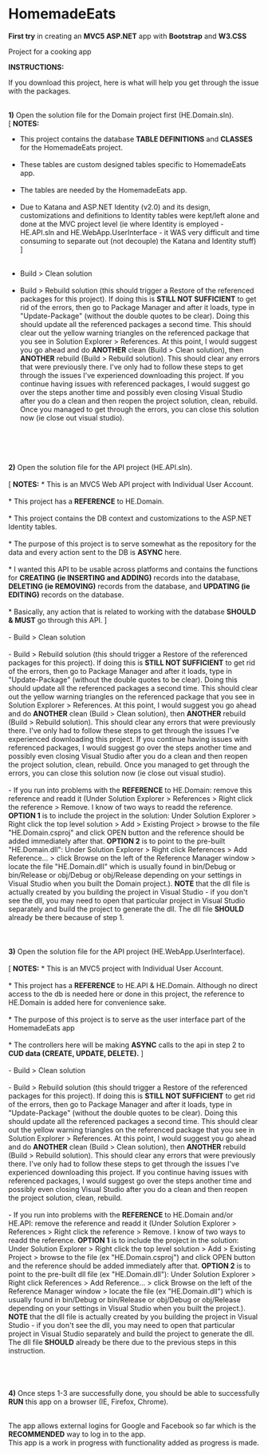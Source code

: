 # HomemadeEats
<b>First try</b> in creating an <b>MVC5 ASP.NET</b> app with <b>Bootstrap</b> and <b>W3.CSS</b>


Project for a cooking app


<b>INSTRUCTIONS:</b>

If you download this project, here is what will help you get through the issue with the packages.
<br/>
<br/>

<b>1)</b> Open the solution file for the Domain project first (HE.Domain.sln).  
[  <b>NOTES:</b> 
* This project contains the database <b>TABLE DEFINITIONS</b> and <b>CLASSES</b> for the HomemadeEats project.  <br/><br/>
* These tables are custom designed tables specific to HomemadeEats app.  <br/><br/>
* The tables are needed by the HomemadeEats app. <br/><br/>
* Due to Katana and ASP.NET Identity (v2.0) and its design, customizations and definitions to Identity tables were kept/left alone and done at the MVC project level (ie where Identity is employed - HE.API.sln and HE.WebApp.UserInterface - it WAS very difficult and time consuming to separate out (not decouple) the Katana and Identity stuff)  ]
<br/><br/>
- Build > Clean solution <br/><br/>
- Build > Rebuild solution (this should trigger a Restore of the referenced packages for this project).  If doing this is <b>STILL NOT SUFFICIENT</b> to get rid of the errors, then go to Package Manager and after it loads, type in "Update-Package" (without the double quotes to be clear).  Doing this should update all the referenced packages a second time.  This should clear out the yellow warning triangles on the referenced package that you see in Solution Explorer > References.  At this point, I would suggest you go ahead and do <b>ANOTHER</b> clean (Build > Clean solution), then <b>ANOTHER</b> rebuild (Build > Rebuild solution).  This should clear any errors that were previously there.  I've only had to follow these steps to get through the issues I've experienced downloading this project.  If you continue having issues with referenced packages, I would suggest go over the steps another time and possibly even closing Visual Studio after you do a clean and then reopen the project solution, clean, rebuild.  Once you managed to get through the errors, you can close this solution now (ie close out visual studio).
<br/>
<br/>
<br/>
<br/>
<b>2)</b> Open the solution file for the API project (HE.API.sln). <br/><br/>
[  <b>NOTES:</b> 
* This is an MVC5 Web API project with Individual User Account. <br/><br/>
* This project has a <b>REFERENCE</b> to HE.Domain. <br/><br/>
* This project contains the DB context and customizations to the ASP.NET Identity tables.  <br/><br/>
* The purpose of this project is to serve somewhat as the repository for the data and every action sent to the DB is <b>ASYNC</b> here. <br/><br/>
* I wanted this API to be usable across platforms and contains the functions for <b>CREATING (ie INSERTING and ADDING)</b> records into the database, <b>DELETING (ie REMOVING)</b> records from the database, and <b>UPDATING (ie EDITING)</b> records on the database. <br/><br/>
* Basically, any action that is related to working with the database <b>SHOULD & MUST</b> go through this API.  ] <br/><br/>
- Build > Clean solution <br/><br/>
- Build > Rebuild solution (this should trigger a Restore of the referenced packages for this project).  If doing this is <b>STILL NOT SUFFICIENT</b> to get rid of the errors, then go to Package Manager and after it loads, type in "Update-Package" (without the double quotes to be clear).  Doing this should update all the referenced packages a second time.  This should clear out the yellow warning triangles on the referenced package that you see in Solution Explorer > References.   At this point, I would suggest you go ahead and do <b>ANOTHER</b> clean (Build > Clean solution), then <b>ANOTHER</b> rebuild (Build > Rebuild solution).  This should clear any errors that were previously there.  I've only had to follow these steps to get through the issues I've experienced downloading this project.  If you continue having issues with referenced packages, I would suggest go over the steps another time and possibly even closing Visual Studio after you do a clean and then reopen the project solution, clean, rebuild.  Once you managed to get through the errors, you can close this solution now (ie close out visual studio). <br/><br/>
- If you run into problems with the <b>REFERENCE</b> to HE.Domain: remove this reference and readd it (Under Solution Explorer >  References > Right click the reference > Remove.  I know of two ways to readd the reference.  <b>OPTION 1</b> is to include the project in the solution: Under Solution Explorer > Right click the top level solution > Add > Existing Project > browse to the file "HE.Domain.csproj" and click OPEN button and the reference should be added immediately after that.  <b>OPTION 2</b> is to point to the pre-built "HE.Domain.dll": Under Solution Explorer > Right click References > Add Reference... > click Browse on the left of the Reference Manager window > locate the file "HE.Domain.dll" which is usually found in bin/Debug or bin/Release or obj/Debug or obj/Release depending on your settings in Visual Studio when you built the Domain project.). <b>NOTE</b> that the dll file is actually created by you building the project in Visual Studio - if you don't see the dll, you may need to open that particular project in Visual Studio separately and build the project to generate the dll.  The dll file <b>SHOULD</b> already be there because of step 1.
<br/>
<br/>
<br/>
<br/>
<b>3)</b> Open the solution file for the API project (HE.WebApp.UserInterface). <br/><br/>
[  <b>NOTES:</b> 
* This is an MVC5 project with Individual User Account.  <br/><br/>
* This project has a <b>REFERENCE</b> to HE.API & HE.Domain. Although no direct access to the db is needed here or done in this project, the reference to HE.Domain is added here for convenience sake. <br/><br/>
* The purpose of this project is to serve as the user interface part of the HomemadeEats app <br/><br/>
* The controllers here will be making <b>ASYNC</b> calls to the api in step 2 to <b>CUD data (CREATE, UPDATE, DELETE).</b>  ] <br/><br/>
- Build > Clean solution <br/><br/>
- Build > Rebuild solution (this should trigger a Restore of the referenced packages for this project).  If doing this is <b>STILL NOT SUFFICIENT</b> to get rid of the errors, then go to Package Manager and after it loads, type in "Update-Package" (without the double quotes to be clear).  Doing this should update all the referenced packages a second time.  This should clear out the yellow warning triangles on the referenced package that you see in Solution Explorer > References.   At this point, I would suggest you go ahead and do <b>ANOTHER</b> clean (Build > Clean solution), then <b>ANOTHER</b> rebuild (Build > Rebuild solution).  This should clear any errors that were previously there.  I've only had to follow these steps to get through the issues I've experienced downloading this project.  If you continue having issues with referenced packages, I would suggest go over the steps another time and possibly even closing Visual Studio after you do a clean and then reopen the project solution, clean, rebuild.  <br/><br/>
- If you run into problems with the <b>REFERENCE</b> to HE.Domain and/or HE.API: remove the reference and readd it (Under Solution Explorer >  References > Right click the reference > Remove.  I know of two ways to readd the reference.  <b>OPTION 1</b> is to include the project in the solution: Under Solution Explorer > Right click the top level solution > Add > Existing Project > browse to the file (ex "HE.Domain.csproj") and click OPEN button and the reference should be added immediately after that.  <b>OPTION 2</b> is to point to the pre-built dll file (ex "HE.Domain.dll"): Under Solution Explorer > Right click References > Add Reference... > click Browse on the left of the Reference Manager window > locate the file (ex "HE.Domain.dll") which is usually found in bin/Debug or bin/Release or obj/Debug or obj/Release depending on your settings in Visual Studio when you built the project.). <b>NOTE</b> that the dll file is actually created by you building the project in Visual Studio - if you don't see the dll, you may need to open that particular project in Visual Studio separately and build the project to generate the dll.  The dll file <b>SHOULD</b> already be there due to the previous steps in this instruction. <br/><br/>
<br/>
<br/>
<br/>
<b>4)</b> Once steps 1-3 are successfully done, you should be able to successfully <b>RUN</b> this app on a browser (IE, Firefox, Chrome).
<br/>
<br/>

The app allows external logins for Google and Facebook so far which is the <b>RECOMMENDED</b> way to log in to the app.  
This app is a work in progress with functionality added as progress is made.
